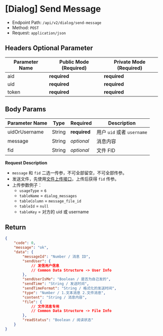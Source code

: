 # [Dialog] Send Message

- Endpoint Path: `/api/v2/dialog/send-message`
- Method: `POST`
- Request: `application/json`

## Headers Optional Parameter

| Parameter Name | Public Mode (Required) | Private Mode (Required) |
| --- | --- | --- |
| aid | **required** | **required** |
| uid | **required** | **required** |
| token | **required** | **required** |

## Body Params

| Parameter Name | Type | Required | Description |
| --- | --- | --- | --- |
| uidOrUsername | String | **required** | 用户 `uid` 或者 `username` |
| message | String | *optional* | 消息内容 |
| fid | String | *optional* | 文件 FID |

**Request Description**

- `message` 和 `fid` 二选一传参，不可全部留空，不可全部传参。
- 发送文件，先使用[文件上传接口](../common/upload-file.md)，上传后获得 `fid` 传参。
- 上传参数例子：
    - `usageType` = `6`
    - `tableName` = `dialog_messages`
    - `tableColumn` = `message_file_id`
    - `tableId` = `null`
    - `tableKey` = 对方的 uid 或 username

## Return

```json
{
    "code": 0,
    "message": "ok",
    "data": {
        "messageId": "Number / 消息 ID",
        "sendUser": {
            // 发信用户信息
            // Common Data Structure -> User Info
        },
        "sendUserIsMe": "Boolean / 是否为自己发的",
        "sendTime": "String / 发送时间",
        "sendTimeFormat": "String / 格式化的发送时间",
        "type": "Number / 1.文本消息 2.文件消息",
        "content": "String / 消息内容",
        "file": {
            // 文件消息专用
            // Common Data Structure -> File Info
        },
        "readStatus": "Boolean / 阅读状态"
    }
}
```
